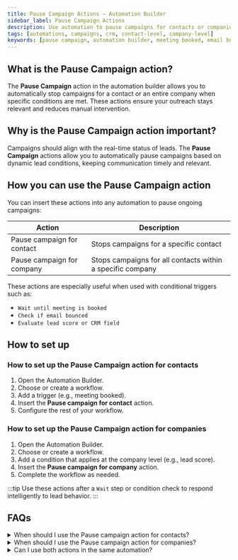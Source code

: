```yaml
---
title: Pause Campaign Actions – Automation Builder
sidebar_label: Pause Campaign Actions
description: Use automation to pause campaigns for contacts or companies when lead conditions change.
tags: [automations, campaigns, crm, contact-level, company-level]
keywords: [pause campaign, automation builder, meeting booked, email bounce, lead score, crm updates]
---
```


## What is the Pause Campaign action?

The **Pause Campaign** action in the automation builder allows you to automatically stop campaigns for a contact or an entire company when specific conditions are met. These actions ensure your outreach stays relevant and reduces manual intervention.

## Why is the Pause Campaign action important?

Campaigns should align with the real-time status of leads. The **Pause Campaign** actions allow you to automatically pause campaigns based on dynamic lead conditions, keeping communication timely and relevant.

## How you can use the Pause Campaign action

You can insert these actions into any automation to pause ongoing campaigns:

| Action                    | Description                                                  |
|---------------------------|--------------------------------------------------------------|
| Pause campaign for contact | Stops campaigns for a specific contact                       |
| Pause campaign for company | Stops campaigns for all contacts within a specific company   |

These actions are especially useful when used with conditional triggers such as:

- `Wait until meeting is booked`
- `Check if email bounced`
- `Evaluate lead score or CRM field`

## How to set up

### How to set up the Pause Campaign action for contacts

1. Open the Automation Builder.
2. Choose or create a workflow.
3. Add a trigger (e.g., meeting booked).
4. Insert the **Pause campaign for contact** action.
5. Configure the rest of your workflow.

### How to set up the Pause Campaign action for companies

1. Open the Automation Builder.
2. Choose or create a workflow.
3. Add a condition that applies at the company level (e.g., lead score).
4. Insert the **Pause campaign for company** action.
5. Complete the workflow as needed.

:::tip
Use these actions after a `Wait` step or condition check to respond intelligently to lead behavior.
:::

## FAQs

<details>
<summary>When should I use the Pause campaign action for contacts?</summary>

Use it when a specific lead takes action, such as booking a meeting or bouncing an email.

</details>

<details>
<summary>When should I use the Pause campaign action for companies?</summary>

Use it when a business as a whole goes cold or becomes unqualified, and you want to pause outreach to all associated contacts.

</details>

<details>
<summary>Can I use both actions in the same automation?</summary>

Yes. You can combine contact and company-level logic in a single workflow.

</details>
